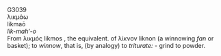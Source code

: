 G3039  
λικμάω  
likmaō  
*lik-mah‘-o*  
From λικμός likmos , the equivalent. of λίκνον liknon (a winnowing *fan*
or basket); to *winnow*, that is, (by analogy) to *triturate:* - grind
to powder.  
